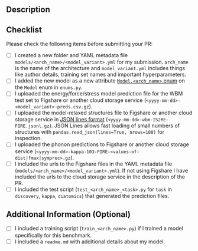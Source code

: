 ## Description

<!-- Please provide a brief description of your model -->

## Checklist

Please check the following items before submitting your PR:

- [ ] I created a new folder and YAML metadata file `models/<arch_name>/<model_variant>.yml` for my submission. `arch_name` is the name of the architecture and `model_variant.yml` includes things like author details, training set names and important hyperparameters.
- [ ] I added the new model as a new attribute [`Model.<arch_name>` enum](https://github.com/janosh/matbench-discovery/blob/57d0d0c8a14cd317/matbench_discovery/enums.py#L274) on the `Model` enum in `enums.py`.
- [ ] I uploaded the energy/force/stress model prediction file for the WBM test set to Figshare or another cloud storage service (`<yyyy-mm-dd>-<model_variant>-preds.csv.gz`).
- [ ] I uploaded the model-relaxed structures file to Figshare or another cloud storage service in [JSON lines format](https://jsonlines.org) (`<yyyy-mm-dd>-wbm-IS2RE-FIRE.jsonl.gz`). JSON Lines allows fast loading of small numbers of structures with `pandas.read_json(lines=True, nrows=100)` for inspection.
- [ ] I uploaded the phonon predictions to Figshare or another cloud storage service (`<yyyy-mm-dd>-kappa-103-FIRE-<values-of-dist|fmax|symprec>.gz`).
- [ ] I included the urls to the Figshare files in the YAML metadata file (`models/<arch_name>/<model_variant>.yml`). If not using Figshare I have included the urls to the cloud storage service in the description of the PR.
- [ ] I included the test script (`test_<arch_name>_<task>.py` for `task` in `discovery`, `kappa`, `diatomics`) that generated the prediction files.

## Additional Information (Optional)

- [ ] I included a training script (`train_<arch_name>.py`) if I trained a model specifically for this benchmark.
- [ ] I included a `readme.md` with additional details about my model.
